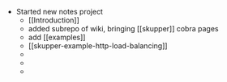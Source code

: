 - Started new notes project
	- [[Introduction]]
	- added subrepo of wiki, bringing [[skupper]] cobra pages
	- add [[examples]]
	- [[skupper-example-http-load-balancing]]
	-
	-
	-